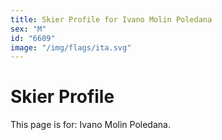 ```yaml
---
title: Skier Profile for Ivano Molin Poledana
sex: "M"
id: "6609"
image: "/img/flags/ita.svg" 
---
```


# Skier Profile

This page is for: Ivano Molin Poledana.
    